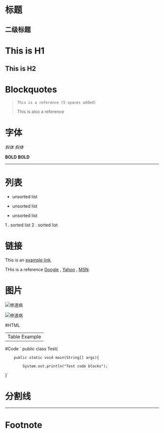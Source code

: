 
# 标题

## 二级标题

This is H1
==========

This is H2
----------


# Blockquotes

>     This is a reference (5 spaces added)
> This is also a reference

# 字体

*斜体*
_斜体_

**BOLD**
__BOLD__

---

# 列表
- unsorted list
* unsorted list
- unsorted list

1 . sorted list
2 . sorted list

# 链接
This is an [example link](http://example.com/).

THis is a reference [Google][1] , [Yahoo][2] , [MSN][3].  

[1]: http://google.com/        "Google"
[2]: http://search.yahoo.com/  "Yahoo Search"
[3]: http://search.msn.com/    "MSN Search"

# 图片
![修道病](https://images-cn.ssl-images-amazon.com/images/I/41cAc83vfTL._SX351_BO1,204,203,200_.jpg)

![修道病][id]

[id]: https://images-cn.ssl-images-amazon.com/images/I/41cAc83vfTL._SX351_BO1,204,203,200_.jpg "修道病"

#HTML
<table>
    <tr>
        <td>Table Example</td>
    </tr>
</table>


#Code
`	public class Test{

		public static void main(String[] args){

			System.out.println("Test code blocks");
}`

# 分割线
***

# Footnote
[^Hello]: Hi

